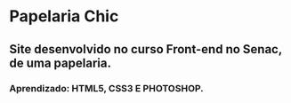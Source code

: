 # Papelaria Chic

## Site desenvolvido no curso Front-end no Senac, de uma papelaria.
### Aprendizado: HTML5, CSS3 E PHOTOSHOP.

